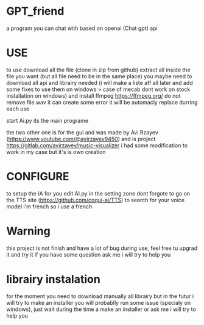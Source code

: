 # GPT_friend
a program you can chat with based on openai (Chat gpt) api


# USE
to use download all the file (clone in zip from github)
extract all inside the file you want (but all file need to be in the same place)
you maybe need to download all api and librairy needed (i will make a liste aff all later and add some fixes to use them on windows > case of mecab dont work on stock installation on windows)
and install ffmpeg https://ffmpeg.org/
do not remove file.wav it can create some error it will be automacly replace durring each use

start Ai.py its the main programe  

the two other one is for the gui and was made by Avi Rzayev (https://www.youtube.com/@avirzayev9450) and is project https://gitlab.com/avirzayev/music-visualizer
i had some modification to work in my case but it's is own creation

# CONFIGURE
to setup the IA for you edit AI.py in the setting zone
dont forgote to go on the TTS site (https://github.com/coqui-ai/TTS) to search for your voice model i'm french so i use a french


# Warning
this project is not finish and have a lot of bug during use, feel free tu upgrad it and try it
if you have some question ask me i will try to help you


# librairy instalation
for the moment you need to download manually all librairy but in the futur i will try to make an installer
you will probablly run some issue (specialy on windows), just wait during the time a make an installer
or ask me i will try to help you



